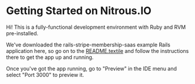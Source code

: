 # Getting Started on Nitrous.IO

Hi! This is a fully-functional development environment with Ruby and RVM
pre-installed.

We've downloaded the rails-stripe-membership-saas example Rails application here, so go on to
the [README.textile](https://github.com/RailsApps/rails-stripe-membership-saas/blob/master/README.textile)
and follow the instructions there to get the app up and running.

Once you've got the app running, go to "Preview" in the IDE menu and select
"Port 3000" to preview it.

